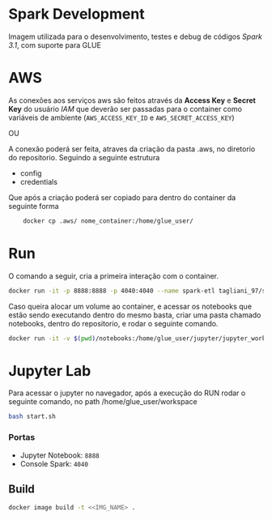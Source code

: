 # Spark Development

Imagem utilizada para o desenvolvimento, testes e debug de códigos *Spark 3.1*, com suporte para GLUE

# AWS

As conexões aos serviços aws são feitos através da **Access Key** e **Secret Key** do usuário *IAM* que deverão ser passadas para o container como variáveis de ambiente (`AWS_ACCESS_KEY_ID` e `AWS_SECRET_ACCESS_KEY`)

OU

A conexão poderá ser feita, atraves da criação da pasta .aws, no diretorio do repositorio.
Seguindo a seguinte estrutura

 - config
 - credentials

Que após a criação poderá ser copiado para dentro do container da seguinte forma

```sh
    docker cp .aws/ nome_container:/home/glue_user/
```

# Run

O comando a seguir, cria a primeira interação com o container.

```sh
docker run -it -p 8888:8888 -p 4040:4040 --name spark-etl tagliani_97/spark-etl
```

Caso queira alocar um volume ao container, e acessar os notebooks que estão sendo executando
dentro do mesmo basta, criar uma pasta chamado notebooks, dentro do repositorio, e rodar o seguinte comando.

```sh
docker run -it -v $(pwd)/notebooks:/home/glue_user/jupyter/jupyter_workspace -p 8888:8888 -p 4040:4040 --name spark-etl tagliani_97/spark-etl
```

# Jupyter Lab

Para acessar o jupyter no navegador, após a execução do RUN rodar o seguinte comando, no path
/home/glue_user/workspace

```sh
bash start.sh
```

### Portas

+ Jupyter Notebook: `8888`
+ Console Spark: `4040`

## Build

```sh
docker image build -t <<IMG_NAME> .
```